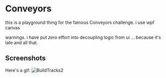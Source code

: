 # Conveyors
this is a playground thing for the famous Conveyors challenge.
i use wpf canvas

warnings. i have put _zero_ effort into decoupling logic from ui ... because it's late and all that.
## Screenshots
Here's a gif:
![BuildTracks2](https://user-images.githubusercontent.com/16213022/149646198-3010b4ac-df0c-4d63-b8c4-d9614bfe2358.gif)

